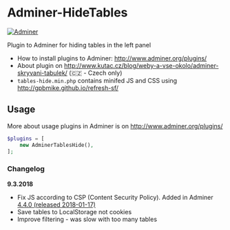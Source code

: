 # Adminer-HideTables

[![Adminer](https://img.shields.io/badge/adminer-%3E%3D4.4.0-blue)](https://www.adminer.org)

Plugin to Adminer for hiding tables in the left panel

- How to install plugins to Adminer: http://www.adminer.org/plugins/
- About plugin on http://www.kutac.cz/blog/weby-a-vse-okolo/adminer-skryvani-tabulek/  (🇨🇿 - Czech only)
- `tables-hide.min.php` contains minifed JS and CSS using http://gpbmike.github.io/refresh-sf/

## Usage 

More about usage plugins in Adminer is on http://www.adminer.org/plugins/

```php
$plugins = [
    new AdminerTablesHide(),
];
```

### Changelog
**9.3.2018**
- Fix JS according to CSP (Content Security Policy). Added in Adminer [4.4.0 (released 2018-01-17)](https://github.com/vrana/adminer/blob/master/changes.txt)
- Save tables to LocalStorage not cookies
- Improve filtering - was slow with too many tables
